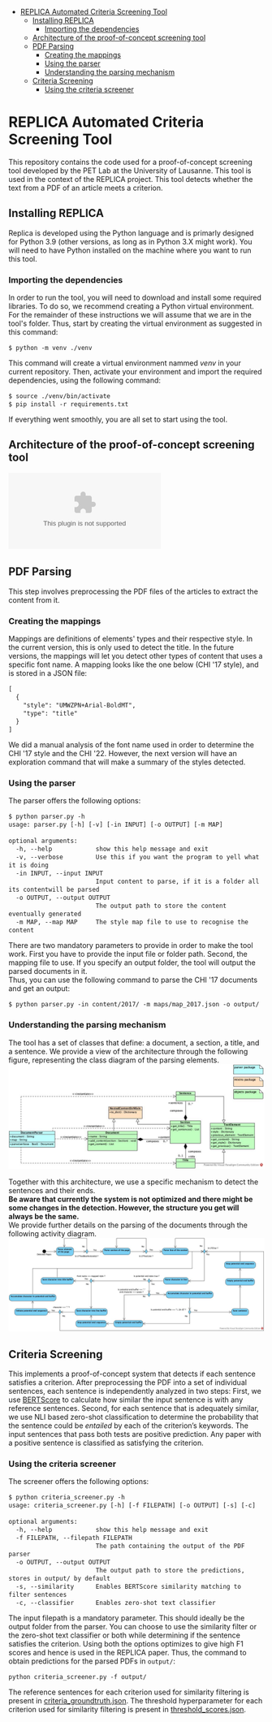 <!-- @import "[TOC]" {cmd="toc" depthFrom=1 depthTo=6 orderedList=false} -->

<!-- code_chunk_output -->

- [REPLICA Automated Criteria Screening Tool](#replica-automated-criteria-screening-tool)
  - [Installing REPLICA](#installing-replica)
    - [Importing the dependencies](#importing-the-dependencies)
  - [Architecture of the proof-of-concept screening tool](#architecture-of-the-proof-of-concept-screening-tool)
  - [PDF Parsing](#pdf-parsing)
    - [Creating the mappings](#creating-the-mappings)
    - [Using the parser](#using-the-parser)
    - [Understanding the parsing mechanism](#understanding-the-parsing-mechanism)
  - [Criteria Screening](#criteria-screening)
    - [Using the criteria screener](#using-the-criteria-screener)

<!-- /code_chunk_output -->

# REPLICA Automated Criteria Screening Tool

This repository contains the code used for a proof-of-concept screening tool developed
by the PET Lab at the University of Lausanne. This tool is used in the context
of the REPLICA project. This tool detects whether the text from a PDF of an article
meets a criterion.

## Installing REPLICA
Replica is developed using the Python language and is primarly designed for Python 3.9
(other versions, as long as in Python 3.X might work). You will need to have Python
installed on the machine where you want to run this tool.

### Importing the dependencies
In order to run the tool, you will need to download and install some required libraries.
To do so, we recommend creating a Python virtual environment. For the remainder of these
instructions we will assume that we are in the tool's folder. Thus, start by creating
the virtual environment as suggested in this command:
```
$ python -m venv ./venv
```
This command will create a virtual environment nammed *venv* in your current repository.
Then, activate your environment and import the required dependencies, using the following
command:
```
$ source ./venv/bin/activate
$ pip install -r requirements.txt
```
If everything went smoothly, you are all set to start using the tool.

## Architecture of the proof-of-concept screening tool
![the architecture diagram](documentation/figures/automation.eps)

## PDF Parsing
This step involves preprocessing the PDF files of the articles to extract the content from it.

### Creating the mappings
Mappings are definitions of elements' types and their respective style. In the current
version, this is only used to detect the title. In the future versions, the mappings will
let you detect other types of content that uses a specific font name. A mapping looks
like the one below (CHI '17 style), and is stored in a JSON file:
```
[
  {
    "style": "UMWZPN+Arial-BoldMT",
    "type": "title"
  }
]
```
We did a manual analysis of the font name used in order to determine the CHI '17 style
and the CHI '22. However, the next version will have an exploration command that
will make a summary of the styles detected.

### Using the parser
The parser offers the following options:
```
$ python parser.py -h
usage: parser.py [-h] [-v] [-in INPUT] [-o OUTPUT] [-m MAP]

optional arguments:
  -h, --help            show this help message and exit
  -v, --verbose         Use this if you want the program to yell what it is doing
  -in INPUT, --input INPUT
                        Input content to parse, if it is a folder all its contentwill be parsed
  -o OUTPUT, --output OUTPUT
                        The output path to store the content eventually generated
  -m MAP, --map MAP     The style map file to use to recognise the content
```
There are two mandatory parameters to provide in order to make the tool work. First you have
to provide the input file or folder path. Second, the mapping file to use. If you 
specify an output folder, the tool will output the parsed documents in it.  
Thus, you can use the following command to parse the CHI '17 documents and get
an output:
```
$ python parser.py -in content/2017/ -m maps/map_2017.json -o output/
```

### Understanding the parsing mechanism
The tool has a set of classes that define: a document, a section, a title, and a sentence.
We provide a view of the architecture through the following figure,
representing the class diagram of the parsing elements.
![the class diagram](documentation/figures/parsing_class_diagram.jpg)

Together with this architecture, we use a specific mechanism to detect
the sentences and their ends.   
**Be aware that currently the system is not
optimized and there might be some changes in the detection. However, the
structure you get will always be the same.**   
We provide further details
on the parsing of the documents through the following activity diagram.
![the activity diagram](documentation/figures/parsing_document_activity_diagram.jpg)

## Criteria Screening
This implements a proof-of-concept system that detects if each sentence satisfies a criterion. 
After preprocessing the PDF into a set of individual sentences, each sentence is 
independently analyzed in two steps: 
First, we use [BERTScore](https://github.com/Tiiiger/bert_score) to calculate how similar the input sentence is with any reference sentences. 
Second, for each sentence that is adequately similar, 
we use NLI based zero-shot classification to determine the probability that the sentence could be *entailed* by each of the criterion’s keywords. 
The input sentences that pass both tests are positive prediction. 
Any paper with a positive sentence is classified as satisfying the criterion.

### Using the criteria screener
The screener offers the following options:
```
$ python criteria_screener.py -h
usage: criteria_screener.py [-h] [-f FILEPATH] [-o OUTPUT] [-s] [-c]

optional arguments:
  -h, --help            show this help message and exit
  -f FILEPATH, --filepath FILEPATH
                        The path containing the output of the PDF parser
  -o OUTPUT, --output OUTPUT
                        The output path to store the predictions, stores in output/ by default
  -s, --similarity      Enables BERTScore similarity matching to filter sentences
  -c, --classifier      Enables zero-shot text classifier
```

The input filepath is a mandatory parameter. 
This should ideally be the output folder from the parser. 
You can choose to use the similarity filter or the zero-shot text classifier or both while determining if the sentence satisfies the criterion. 
Using both the options optimizes to give high F1 scores and hence is used in the REPLICA paper. 
Thus, the command to obtain predictions for the parsed PDFs in ```output/```:


```
python criteria_screener.py -f output/
```

The reference sentences for each criterion used for similarity filtering is present in [criteria_groundtruth.json](util_files/criteria_goundtruth.json).
The threshold hyperparameter for each criterion used for similarity filtering is present in [threshold_scores.json](util_files/threshold_scores.json).